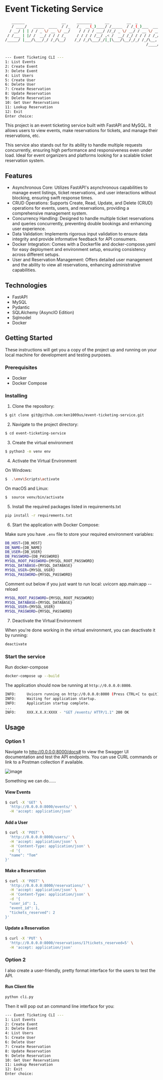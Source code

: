 # Event Ticketing Service

```bash
   ______                 __     _______      __        __  _
   / ____/   _____  ____  / /_   /_  __(_)____/ /_____  / /_(_)___  ____ _
  / __/ | | / / _ \/ __ \/ __/    / / / / ___/ //_/ _ \/ __/ / __ \/ __ `/
 / /___ | |/ /  __/ / / / /_     / / / / /__/ ,< /  __/ /_/ / / / / /_/ /
/_____/ |___/\___/_/ /_/\__/    /_/ /_/\___/_/|_|\___/\__/_/_/ /_/\__, /
                                                                 /____/


--- Event Ticketing CLI ---
1: List Events
2: Create Event
3: Delete Event
4: List Users
5: Create User
6: Delete User
7: Create Reservation
8: Update Reservation
9: Delete Reservation
10: Get User Reservations
11: Lookup Reservation
12: Exit
Enter choice:
```

This project is an event ticketing service built with FastAPI and MySQL. It allows users to view events, make reservations for tickets, and manage their reservations, etc.

This service also stands out for its ability to handle multiple requests concurrently, ensuring high performance and responsiveness even under load. Ideal for event organizers and platforms looking for a scalable ticket reservation system.

## Features

- Asynchronous Core: Utilizes FastAPI's asynchronous capabilities to manage event listings, ticket reservations, and user interactions without blocking, ensuring swift response times.
- CRUD Operations: Supports Create, Read, Update, and Delete (CRUD) operations for events, users, and reservations, providing a comprehensive management system.
- Concurrency Handling: Designed to handle multiple ticket reservations and queries concurrently, preventing double bookings and enhancing user experience.
- Data Validation: Implements rigorous input validation to ensure data integrity and provide informative feedback for API consumers.
- Docker Integration: Comes with a Dockerfile and docker-compose.yaml for easy deployment and environment setup, ensuring consistency across different setups.
- User and Reservation Management: Offers detailed user management and the ability to view all reservations, enhancing administrative capabilities.

## Technologies

- FastAPI
- MySQL
- Pydantic
- SQLAlchemy (AsyncIO Edition)
- Sqlmodel
- Docker

## Getting Started

These instructions will get you a copy of the project up and running on your local machine for development and testing purposes.

### Prerequisites

- Docker
- Docker Compose

### Installing

1. Clone the repository:

```bash
$ git clone git@github.com:ken1009us/event-ticketing-service.git
```

2. Navigate to the project directory:

```bash
$ cd event-ticketing-service
```

3. Create the virtual environment

```bash
$ python3 -m venv env
```

4. Activate the Virtual Environment

On Windows:

```bash
$  .\env\Scripts\activate
```

On macOS and Linux:

```bash
$  source venv/bin/activate
```

5. Install the required packages listed in requirements.txt

```bash
pip install -r requirements.txt
```

6. Start the application with Docker Compose:

Make sure you have `.env` file to store your required environment variables:

```bash
DB_HOST={DB_HOST}
DB_NAME={DB_NAME}
DB_USER={DB_USER}
DB_PASSWORD={DB_PASSWORD}
MYSQL_ROOT_PASSWORD={MYSQL_ROOT_PASSWORD}
MYSQL_DATABASE={MYSQL_DATABASE}
MYSQL_USER={MYSQL_USER}
MYSQL_PASSWORD={MYSQL_PASSWORD}
```

Comment out below if you just want to run local: uvicorn app.main:app --reload

```bash
MYSQL_ROOT_PASSWORD={MYSQL_ROOT_PASSWORD}
MYSQL_DATABASE={MYSQL_DATABASE}
MYSQL_USER={MYSQL_USER}
MYSQL_PASSWORD={MYSQL_PASSWORD}
```

7. Deactivate the Virtual Environment

When you're done working in the virtual environment, you can deactivate it by running:

```bash
deactivate
```

### Start the service

Run docker-compose

```bash
docker-compose up --build
```

The application should now be running at `http://0.0.0.0:8000`.

```bash
INFO:     Uvicorn running on http://0.0.0.0:8000 (Press CTRL+C to quit)
INFO:     Waiting for application startup.
INFO:     Application startup complete.
...
INFO:     XXX.X.X.X:XXXX - "GET /events/ HTTP/1.1" 200 OK
```

## Usage

### Option 1

Navigate to http://0.0.0.0:8000/docs# to view the Swagger UI documentation and test the API endpoints. You can use CURL commands or link to a Postman collection if available.

![image](https://github.com/ken1009us/event-ticketing-service/blob/main/img/swaggerui.png "swaggerUI")

Something we can do......

#### View Events

```bash
$ curl -X 'GET' \
  'http://0.0.0.0:8000/events/' \
  -H 'accept: application/json'
```

#### Add a User

```bash
$ curl -X 'POST' \
  'http://0.0.0.0:8000/users/' \
  -H 'accept: application/json' \
  -H 'Content-Type: application/json' \
  -d '{
  "name": "Tom"
}'
```

#### Make a Reservation

```bash
$ curl -X 'POST' \
  'http://0.0.0.0:8000/reservations/' \
  -H 'accept: application/json' \
  -H 'Content-Type: application/json' \
  -d '{
  "user_id": 1,
  "event_id": 1,
  "tickets_reserved": 2
}'
```

#### Update a Reservation

```bash
$ curl -X 'PUT' \
  'http://0.0.0.0:8000/reservations/1?tickets_reserved=5' \
  -H 'accept: application/json'
```

### Option 2

I also create a user-friendly, pretty format interface for the users to test the API.

#### Run Client file

```bash
python cli.py
```

Then it will pop out an command line interface for you:

```bash
--- Event Ticketing CLI ---
1: List Events
2: Create Event
3: Delete Event
4: List Users
5: Create User
6: Delete User
7: Create Reservation
8: Update Reservation
9: Delete Reservation
10: Get User Reservations
11: Lookup Reservation
12: Exit
Enter choice:
```
